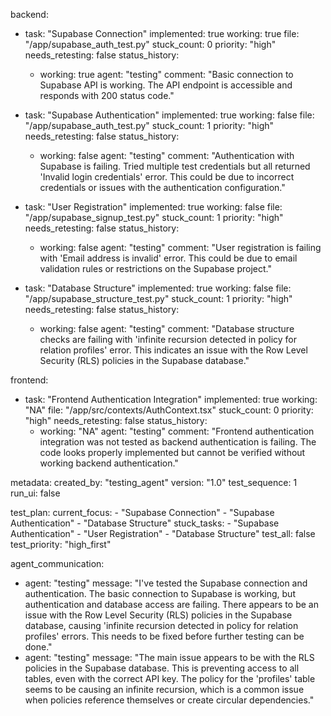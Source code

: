 backend:
  - task: "Supabase Connection"
    implemented: true
    working: true
    file: "/app/supabase_auth_test.py"
    stuck_count: 0
    priority: "high"
    needs_retesting: false
    status_history:
      - working: true
        agent: "testing"
        comment: "Basic connection to Supabase API is working. The API endpoint is accessible and responds with 200 status code."

  - task: "Supabase Authentication"
    implemented: true
    working: false
    file: "/app/supabase_auth_test.py"
    stuck_count: 1
    priority: "high"
    needs_retesting: false
    status_history:
      - working: false
        agent: "testing"
        comment: "Authentication with Supabase is failing. Tried multiple test credentials but all returned 'Invalid login credentials' error. This could be due to incorrect credentials or issues with the authentication configuration."

  - task: "User Registration"
    implemented: true
    working: false
    file: "/app/supabase_signup_test.py"
    stuck_count: 1
    priority: "high"
    needs_retesting: false
    status_history:
      - working: false
        agent: "testing"
        comment: "User registration is failing with 'Email address is invalid' error. This could be due to email validation rules or restrictions on the Supabase project."

  - task: "Database Structure"
    implemented: true
    working: false
    file: "/app/supabase_structure_test.py"
    stuck_count: 1
    priority: "high"
    needs_retesting: false
    status_history:
      - working: false
        agent: "testing"
        comment: "Database structure checks are failing with 'infinite recursion detected in policy for relation profiles' error. This indicates an issue with the Row Level Security (RLS) policies in the Supabase database."

frontend:
  - task: "Frontend Authentication Integration"
    implemented: true
    working: "NA"
    file: "/app/src/contexts/AuthContext.tsx"
    stuck_count: 0
    priority: "high"
    needs_retesting: false
    status_history:
      - working: "NA"
        agent: "testing"
        comment: "Frontend authentication integration was not tested as backend authentication is failing. The code looks properly implemented but cannot be verified without working backend authentication."

metadata:
  created_by: "testing_agent"
  version: "1.0"
  test_sequence: 1
  run_ui: false

test_plan:
  current_focus:
    - "Supabase Connection"
    - "Supabase Authentication"
    - "Database Structure"
  stuck_tasks:
    - "Supabase Authentication"
    - "User Registration"
    - "Database Structure"
  test_all: false
  test_priority: "high_first"

agent_communication:
  - agent: "testing"
    message: "I've tested the Supabase connection and authentication. The basic connection to Supabase is working, but authentication and database access are failing. There appears to be an issue with the Row Level Security (RLS) policies in the Supabase database, causing 'infinite recursion detected in policy for relation profiles' errors. This needs to be fixed before further testing can be done."
  - agent: "testing"
    message: "The main issue appears to be with the RLS policies in the Supabase database. This is preventing access to all tables, even with the correct API key. The policy for the 'profiles' table seems to be causing an infinite recursion, which is a common issue when policies reference themselves or create circular dependencies."